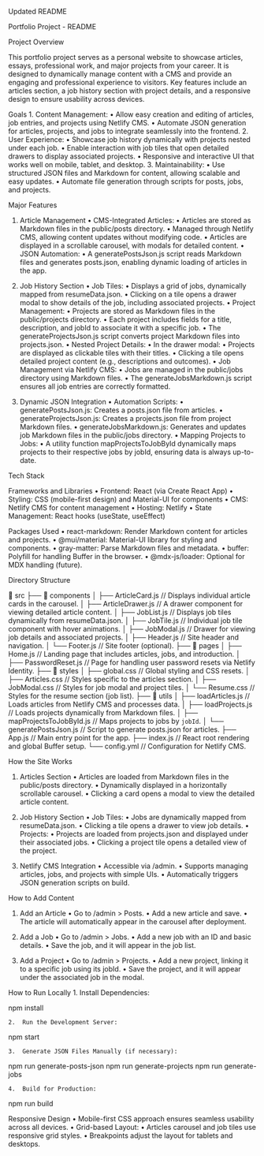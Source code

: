 Updated README

Portfolio Project - README

Project Overview

This portfolio project serves as a personal website to showcase articles, essays, professional work, and major projects from your career. It is designed to dynamically manage content with a CMS and provide an engaging and professional experience to visitors. Key features include an articles section, a job history section with project details, and a responsive design to ensure usability across devices.

Goals
	1.	Content Management:
	•	Allow easy creation and editing of articles, job entries, and projects using Netlify CMS.
	•	Automate JSON generation for articles, projects, and jobs to integrate seamlessly into the frontend.
	2.	User Experience:
	•	Showcase job history dynamically with projects nested under each job.
	•	Enable interaction with job tiles that open detailed drawers to display associated projects.
	•	Responsive and interactive UI that works well on mobile, tablet, and desktop.
	3.	Maintainability:
	•	Use structured JSON files and Markdown for content, allowing scalable and easy updates.
	•	Automate file generation through scripts for posts, jobs, and projects.

Major Features

1. Article Management
	•	CMS-Integrated Articles:
	•	Articles are stored as Markdown files in the public/posts directory.
	•	Managed through Netlify CMS, allowing content updates without modifying code.
	•	Articles are displayed in a scrollable carousel, with modals for detailed content.
	•	JSON Automation:
	•	A generatePostsJson.js script reads Markdown files and generates posts.json, enabling dynamic loading of articles in the app.

2. Job History Section
	•	Job Tiles:
	•	Displays a grid of jobs, dynamically mapped from resumeData.json.
	•	Clicking on a tile opens a drawer modal to show details of the job, including associated projects.
	•	Project Management:
	•	Projects are stored as Markdown files in the public/projects directory.
	•	Each project includes fields for a title, description, and jobId to associate it with a specific job.
	•	The generateProjectsJson.js script converts project Markdown files into projects.json.
	•	Nested Project Details:
	•	In the drawer modal:
	•	Projects are displayed as clickable tiles with their titles.
	•	Clicking a tile opens detailed project content (e.g., descriptions and outcomes).
	•	Job Management via Netlify CMS:
	•	Jobs are managed in the public/jobs directory using Markdown files.
	•	The generateJobsMarkdown.js script ensures all job entries are correctly formatted.

3. Dynamic JSON Integration
	•	Automation Scripts:
	•	generatePostsJson.js: Creates a posts.json file from articles.
	•	generateProjectsJson.js: Creates a projects.json file from project Markdown files.
	•	generateJobsMarkdown.js: Generates and updates job Markdown files in the public/jobs directory.
	•	Mapping Projects to Jobs:
	•	A utility function mapProjectsToJobById dynamically maps projects to their respective jobs by jobId, ensuring data is always up-to-date.

Tech Stack

Frameworks and Libraries
	•	Frontend: React (via Create React App)
	•	Styling: CSS (mobile-first design) and Material-UI for components
	•	CMS: Netlify CMS for content management
	•	Hosting: Netlify
	•	State Management: React hooks (useState, useEffect)

Packages Used
	•	react-markdown: Render Markdown content for articles and projects.
	•	@mui/material: Material-UI library for styling and components.
	•	gray-matter: Parse Markdown files and metadata.
	•	buffer: Polyfill for handling Buffer in the browser.
	•	@mdx-js/loader: Optional for MDX handling (future).

Directory Structure

📂 src
├── 📂 components
│   ├── ArticleCard.js        // Displays individual article cards in the carousel.
│   ├── ArticleDrawer.js      // A drawer component for viewing detailed article content.
│   ├── JobList.js            // Displays job tiles dynamically from resumeData.json.
│   ├── JobTile.js            // Individual job tile component with hover animations.
│   ├── JobModal.js           // Drawer for viewing job details and associated projects.
│   ├── Header.js             // Site header and navigation.
│   └── Footer.js             // Site footer (optional).
├── 📂 pages
│   ├── Home.js               // Landing page that includes articles, jobs, and introduction.
│   ├── PasswordReset.js      // Page for handling user password resets via Netlify Identity.
├── 📂 styles
│   ├── global.css            // Global styling and CSS resets.
│   ├── Articles.css          // Styles specific to the articles section.
│   ├── JobModal.css          // Styles for job modal and project tiles.
│   └── Resume.css            // Styles for the resume section (job list).
├── 📂 utils
│   ├── loadArticles.js       // Loads articles from Netlify CMS and processes data.
│   ├── loadProjects.js       // Loads projects dynamically from Markdown files.
│   ├── mapProjectsToJobById.js // Maps projects to jobs by `jobId`.
│   └── generatePostsJson.js  // Script to generate posts.json for articles.
├── App.js                    // Main entry point for the app.
├── index.js                  // React root rendering and global Buffer setup.
└── config.yml                // Configuration for Netlify CMS.

How the Site Works

1. Articles Section
	•	Articles are loaded from Markdown files in the public/posts directory.
	•	Dynamically displayed in a horizontally scrollable carousel.
	•	Clicking a card opens a modal to view the detailed article content.

2. Job History Section
	•	Job Tiles:
	•	Jobs are dynamically mapped from resumeData.json.
	•	Clicking a tile opens a drawer to view job details.
	•	Projects:
	•	Projects are loaded from projects.json and displayed under their associated jobs.
	•	Clicking a project tile opens a detailed view of the project.

3. Netlify CMS Integration
	•	Accessible via /admin.
	•	Supports managing articles, jobs, and projects with simple UIs.
	•	Automatically triggers JSON generation scripts on build.

How to Add Content

1. Add an Article
	•	Go to /admin > Posts.
	•	Add a new article and save.
	•	The article will automatically appear in the carousel after deployment.

2. Add a Job
	•	Go to /admin > Jobs.
	•	Add a new job with an ID and basic details.
	•	Save the job, and it will appear in the job list.

3. Add a Project
	•	Go to /admin > Projects.
	•	Add a new project, linking it to a specific job using its jobId.
	•	Save the project, and it will appear under the associated job in the modal.

How to Run Locally
	1.	Install Dependencies:

npm install


	2.	Run the Development Server:

npm start


	3.	Generate JSON Files Manually (if necessary):

npm run generate-posts-json
npm run generate-projects
npm run generate-jobs


	4.	Build for Production:

npm run build

Responsive Design
	•	Mobile-first CSS approach ensures seamless usability across all devices.
	•	Grid-based Layout:
	•	Articles carousel and job tiles use responsive grid styles.
	•	Breakpoints adjust the layout for tablets and desktops.

